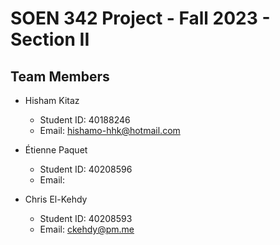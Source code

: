 # SOEN 342 Project - Fall 2023 - Section II

## Team Members

- Hisham Kitaz
  - Student ID: 40188246
  - Email: hishamo-hhk@hotmail.com

- Étienne Paquet
  - Student ID: 40208596
  - Email: 

- Chris El-Kehdy
  - Student ID: 40208593
  - Email: ckehdy@pm.me
